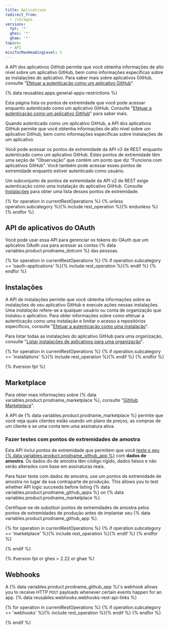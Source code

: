 ```yaml
---
title: Aplicativos
redirect_from:
  - /v3/apps
versions:
  fpt: '*'
  ghes: '*'
  ghae: '*'
topics:
  - API
miniTocMaxHeadingLevel: 3
---
```


A API dos aplicativos GitHub permite que você obtenha informações de alto nível sobre um aplicativo GitHub, bem como informações específicas sobre as instalações do aplicativo. Para saber mais sobre aplicativos GitHub, consulte "[Efetuar a autenticação como um aplicativo GitHub](/apps/building-github-apps/authenticating-with-github-apps/#authenticating-as-a-github-app)".

{% data reusables.apps.general-apps-restrictions %}

Esta página lista os pontos de extremidade que você pode acessar enquanto autenticado como um aplicativo GitHub. Consulte "[Efetuar a autenticação como um aplicativo GitHub](/apps/building-github-apps/authenticating-with-github-apps/#authenticating-as-a-github-app)" para saber mais.

Quando autenticado como um aplicativo GitHub, a API dos aplicativos GitHub permite que você obtenha informações de alto nível sobre um aplicativo GitHub, bem como informações específicas sobre instalações de um aplicativo.

Você pode acessar os pontos de extremidade da API v3 de REST enquanto autenticado como um aplicativo GitHub. Estes pontos de extremidade têm uma seção de "Observação" que contém um ponto que diz "Funciona com aplicativos GitHub". Você também pode acessar esses pontos de extremidade enquanto estiver autenticado como usuário.

Um subconjunto de pontos de extremidade da API v2 de REST exige autenticação como uma instalação do aplicativo GitHub. Consulte [Instalações](/rest/reference/apps#installations) para obter uma lista desses pontos de extremidade.

{% for operation in currentRestOperations %}
  {% unless operation.subcategory %}{% include rest_operation %}{% endunless %}
{% endfor %}

## API de aplicativos do OAuth

Você pode usar essa API para gerenciar os tokens do OAuth que um aplicativo OAuth usa para acessar as contas {% data variables.product.prodname_dotcom %} das pessoas.

{% for operation in currentRestOperations %}
  {% if operation.subcategory == 'oauth-applications' %}{% include rest_operation %}{% endif %}
{% endfor %}

## Instalações

A API de instalações permite que você obtenha informações sobre as instalações do seu aplicativo GitHub e execute ações nessas instalações. Uma _instalação_ refere-se a qualquer usuário ou conta de organização que instalou o aplicativo. Para obter informações sobre como efetuar a autenticação como uma instalação e limitar o acesso a repositórios específicos, consulte "[Efetuar a autenticação como uma instalação](/apps/building-github-apps/authenticating-with-github-apps/#authenticating-as-an-installation)".

Para listar todas as instalações do aplicativo GitHub para uma organização, consulte "[Listar instalações de aplicativos para uma organização](/rest/reference/orgs#list-app-installations-for-an-organization)".

{% for operation in currentRestOperations %}
  {% if operation.subcategory == 'installations' %}{% include rest_operation %}{% endif %}
{% endfor %}

{% ifversion fpt %}
## Marketplace

Para obter mais informações sobre {% data variables.product.prodname_marketplace %}, consulte "[GitHub Marketplace](/marketplace/)".

A API de {% data variables.product.prodname_marketplace %} permite que você veja quais clientes estão usando um plano de preços, as compras de um cliente e se uma conta tem uma assinatura ativa.

### Fazer testes com pontos de extremidades de amostra

Esta API inclui pontos de extremidade que permitem que você [teste o seu {% data variables.product.prodname_github_app %}](/marketplace/integrating-with-the-github-marketplace-api/testing-github-marketplace-apps/) com **dados de amostra**. Os dados do de amostra têm código rígido, dados falsos e não serão alterados com base em assinaturas reais.

Para fazer teste com dados de amostra, use um pontos de extremidade de amostra no lugar da sua contraparte de produção. This allows you to test whether API logic succeeds before listing {% data variables.product.prodname_github_apps %} on {% data variables.product.prodname_marketplace %}.

Certifique-se de substituir pontos de extremidades de amostra pelos pontos de extremidades de produção antes de implantar seu {% data variables.product.prodname_github_app %}.

{% for operation in currentRestOperations %}
  {% if operation.subcategory == 'marketplace' %}{% include rest_operation %}{% endif %}
{% endfor %}

{% endif %}

{% ifversion fpt or ghes > 2.22 or ghae %}
## Webhooks

A {% data variables.product.prodname_github_app %}'s webhook allows you to receive HTTP `POST` payloads whenever certain events happen for an app. {% data reusables.webhooks.webhooks-rest-api-links %}

{% for operation in currentRestOperations %}
  {% if operation.subcategory == 'webhooks' %}{% include rest_operation %}{% endif %}
{% endfor %}

{% endif %}
